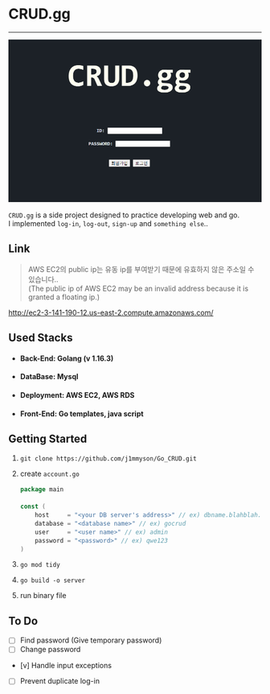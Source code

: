 # CRUD.gg

---

![Main Page](https://github.com/j1mmyson/j1mmyson.github.io/blob/master/assets/img/posts/devlog/login.png?raw=true)

`CRUD.gg` is a side project designed to practice developing web and go.  
I implemented `log-in`, `log-out`, `sign-up` and `something else`.. 

## Link

> AWS EC2의 public ip는 유동 ip를 부여받기 때문에 유효하지 않은 주소일 수 있습니다..  
> (The public ip of AWS EC2 may be an invalid address because it is granted a floating ip.)

<http://ec2-3-141-190-12.us-east-2.compute.amazonaws.com/>

## Used Stacks

- #### Back-End: Golang (v 1.16.3)

- #### DataBase: Mysql

- #### Deployment: AWS EC2, AWS RDS

- #### Front-End: Go templates, java script

## Getting Started

1. `git clone https://github.com/j1mmyson/Go_CRUD.git`

2. create `account.go`

   ``` go
   package main
   
   const (
       host     = "<your DB server's address>" // ex) dbname.blahblah.us=east-2.rds.amazonaws.com
       database = "<database name>" // ex) gocrud
       user     = "<user name>" // ex) admin
       password = "<password>" // ex) qwe123
   )
   ```

3. `go mod tidy`

4. `go build -o server`

5. run binary file

## To Do

- [ ] Find password (Give temporary password)
- [ ] Change password
- [v] Handle input exceptions
- [ ] Prevent duplicate log-in